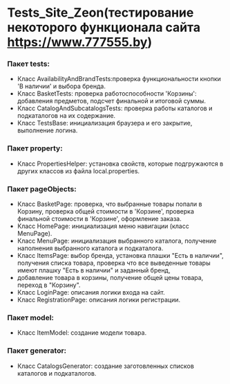 # Tests_Site_Zeon(тестирование некоторого функционала сайта https://www.777555.by)

### Пакет tests:
+ Класс AvailabilityAndBrandTests:проверка функциональности кнопки 'В наличии' и выбора бренда.
+ Класс BasketTests: проверка работоспособности 'Корзины': добавления предметов, подсчет финальной и итоговой суммы.
+ Класс CatalogAndSubcatalogsTests: проверка работы каталогов и подкаталогов на их содержание.
+ Класс TestsBase: инициализация браузера и его закрытие, выполнение логина.

### Пакет property:
+ Класс PropertiesHelper: установка свойств, которые подгружаются в других классов из файла local.properties.

### Пакет pageObjects:
+ Класс BasketPage: проверка, что выбранные товары попали в Корзину, проверка общей стоимости в 'Корзине', проверка финальной стоимости в 'Корзине', оформление заказа.
+ Класс HomePage: инициализация меню навигации (класс MenuPage).
+ Класс MenuPage: инициализация выбранного каталога, получение наполнения выбранного каталога и подкаталога.
+ Класс ItemsPage: выбор бренда, установка плашки "Есть в наличии", получения списка товара, проверка что все выведенные товары имеют плашку "Есть в наличии" и заданный бренд,
+ добавление товара в корзины, получение общей цены товара, переход в "Корзину".
+ Класс LoginPage: описания логики входа на сайт.
+ Класс RegistrationPage: описания логики регистрации.

### Пакет model: 
+ Класс ItemModel: создание модели товара.

### Пакет generator:
+ Класс CatalogsGenerator: создание заготовленных списков каталогов и подкаталогов. 
